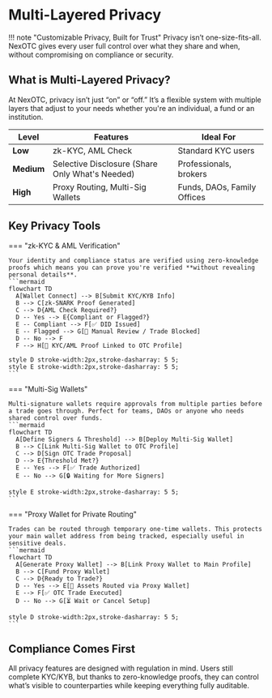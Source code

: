 # Multi-Layered Privacy

!!! note "Customizable Privacy, Built for Trust"
    Privacy isn’t one-size-fits-all. NexOTC gives every user full control over what they share and when, without compromising on compliance or security.

## What is Multi-Layered Privacy?

At NexOTC, privacy isn’t just “on” or “off.” It’s a flexible system with multiple layers that adjust to your needs whether you're an individual, a fund or an institution.

| Level     | Features                                                                 | Ideal For                           |
|-----------|--------------------------------------------------------------------------|-------------------------------------|
| **Low**   | zk-KYC, AML Check                                                        | Standard KYC users                  |
| **Medium**| Selective Disclosure (Share Only What's Needed)                          | Professionals, brokers              |
| **High**  | Proxy Routing, Multi-Sig Wallets                                         | Funds, DAOs, Family Offices         |

## Key Privacy Tools

=== "zk-KYC & AML Verification"

    Your identity and compliance status are verified using zero-knowledge proofs which means you can prove you're verified **without revealing personal details**.
    ```mermaid
    flowchart TD
      A[Wallet Connect] --> B[Submit KYC/KYB Info]
      B --> C[zk-SNARK Proof Generated]
      C --> D{AML Check Required?}
      D -- Yes --> E{Compliant or Flagged?}
      E -- Compliant --> F[✅ DID Issued]
      E -- Flagged --> G[🚫 Manual Review / Trade Blocked]
      D -- No --> F
      F --> H[🔗 KYC/AML Proof Linked to OTC Profile]

    style D stroke-width:2px,stroke-dasharray: 5 5;
    style E stroke-width:2px,stroke-dasharray: 5 5;
    ```

=== "Multi-Sig Wallets"

    Multi-signature wallets require approvals from multiple parties before a trade goes through. Perfect for teams, DAOs or anyone who needs shared control over funds.
    ```mermaid
    flowchart TD
      A[Define Signers & Threshold] --> B[Deploy Multi-Sig Wallet]
      B --> C[Link Multi-Sig Wallet to OTC Profile]
      C --> D[Sign OTC Trade Proposal]
      D --> E{Threshold Met?}
      E -- Yes --> F[✅ Trade Authorized]
      E -- No --> G[🔒 Waiting for More Signers]

    style E stroke-width:2px,stroke-dasharray: 5 5;
    ```

=== "Proxy Wallet for Private Routing"

    Trades can be routed through temporary one-time wallets. This protects your main wallet address from being tracked, especially useful in sensitive deals.
    ```mermaid
    flowchart TD
      A[Generate Proxy Wallet] --> B[Link Proxy Wallet to Main Profile]
      B --> C[Fund Proxy Wallet]
      C --> D{Ready to Trade?}
      D -- Yes --> E[🔀 Assets Routed via Proxy Wallet]
      E --> F[✅ OTC Trade Executed]
      D -- No --> G[⏳ Wait or Cancel Setup]

    style D stroke-width:2px,stroke-dasharray: 5 5;
    ```

## Compliance Comes First

All privacy features are designed with regulation in mind. Users still complete KYC/KYB, but thanks to zero-knowledge proofs, they can control what’s visible to counterparties while keeping everything fully auditable.